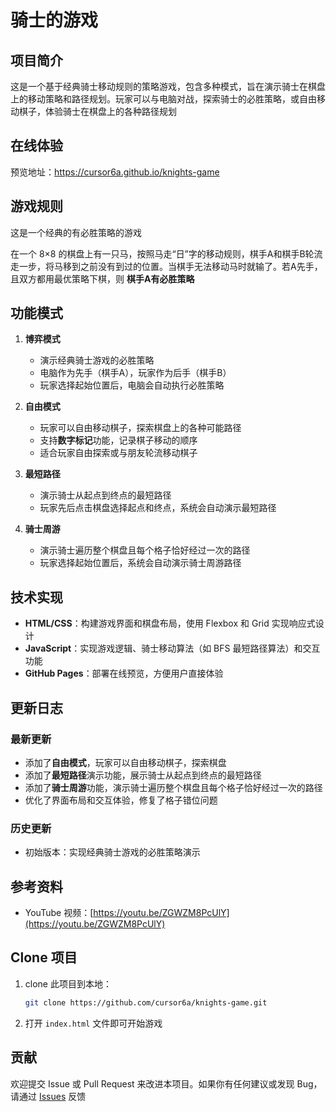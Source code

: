 # 骑士的游戏

## 项目简介
这是一个基于经典骑士移动规则的策略游戏，包含多种模式，旨在演示骑士在棋盘上的移动策略和路径规划。玩家可以与电脑对战，探索骑士的必胜策略，或自由移动棋子，体验骑士在棋盘上的各种路径规划

## 在线体验
预览地址：https://cursor6a.github.io/knights-game

## 游戏规则
这是一个经典的有必胜策略的游戏

在一个 8×8 的棋盘上有一只马，按照马走“日”字的移动规则，棋手A和棋手B轮流走一步，将马移到之前没有到过的位置。当棋手无法移动马时就输了。若A先手，且双方都用最优策略下棋，则 **棋手A有必胜策略**

## 功能模式
1. **博弈模式**  
   - 演示经典骑士游戏的必胜策略
   - 电脑作为先手（棋手A），玩家作为后手（棋手B）
   - 玩家选择起始位置后，电脑会自动执行必胜策略

2. **自由模式**  
   - 玩家可以自由移动棋子，探索棋盘上的各种可能路径
   - 支持**数字标记**功能，记录棋子移动的顺序
   - 适合玩家自由探索或与朋友轮流移动棋子

3. **最短路径**  
   - 演示骑士从起点到终点的最短路径
   - 玩家先后点击棋盘选择起点和终点，系统会自动演示最短路径

4. **骑士周游**  
   - 演示骑士遍历整个棋盘且每个格子恰好经过一次的路径 
   - 玩家选择起始位置后，系统会自动演示骑士周游路径

## 技术实现
- **HTML/CSS**：构建游戏界面和棋盘布局，使用 Flexbox 和 Grid 实现响应式设计
- **JavaScript**：实现游戏逻辑、骑士移动算法（如 BFS 最短路径算法）和交互功能
- **GitHub Pages**：部署在线预览，方便用户直接体验

## 更新日志
### 最新更新
- 添加了**自由模式**，玩家可以自由移动棋子，探索棋盘
- 添加了**最短路径**演示功能，展示骑士从起点到终点的最短路径
- 添加了**骑士周游**功能，演示骑士遍历整个棋盘且每个格子恰好经过一次的路径
- 优化了界面布局和交互体验，修复了格子错位问题

### 历史更新
- 初始版本：实现经典骑士游戏的必胜策略演示

## 参考资料
- YouTube 视频：[https://youtu.be/ZGWZM8PcUlY](https://youtu.be/ZGWZM8PcUlY)

## Clone 项目
1. clone 此项目到本地：
   ```bash
   git clone https://github.com/cursor6a/knights-game.git
   ```
2. 打开 `index.html` 文件即可开始游戏

## 贡献
欢迎提交 Issue 或 Pull Request 来改进本项目。如果你有任何建议或发现 Bug，请通过 [Issues](https://github.com/cursor6a/knights-game/issues) 反馈
